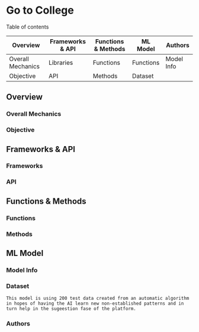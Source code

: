 # Go to College
 Table of contents

|Overview|Frameworks & API|Functions & Methods|ML Model|Authors|
|--------|----------------|-------------------|--------|-------|
|Overall Mechanics|Libraries|Functions|Functions|Model Info|Authors Info|
|Objective|API|Methods|Dataset||


## Overview

### Overall Mechanics

### Objective

## Frameworks & API

### Frameworks

### API

## Functions & Methods

### Functions

### Methods

## ML Model

### Model Info

### Dataset

	This model is using 200 test data created from an automatic algorithm in hopes of having the AI learn new non-established patterns and in turn help in the sugeestion fase of the platform.


### Authors
